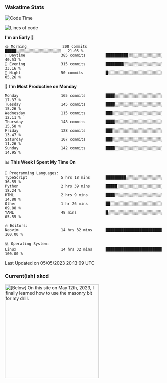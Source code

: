 ### Wakatime Stats
<!--START_SECTION:waka-->
![Code Time](http://img.shields.io/badge/Code%20Time-1%2C635%20hrs%2012%20mins-blue)

![Lines of code](https://img.shields.io/badge/From%20Hello%20World%20I%27ve%20Written-647.8%20thousand%20lines%20of%20code-blue)

**I'm an Early 🐤** 

```text
🌞 Morning                200 commits         █████░░░░░░░░░░░░░░░░░░░░   21.05 % 
🌆 Daytime                385 commits         ██████████░░░░░░░░░░░░░░░   40.53 % 
🌃 Evening                315 commits         ████████░░░░░░░░░░░░░░░░░   33.16 % 
🌙 Night                  50 commits          █░░░░░░░░░░░░░░░░░░░░░░░░   05.26 % 
```
📅 **I'm Most Productive on Monday** 

```text
Monday                   165 commits         ████░░░░░░░░░░░░░░░░░░░░░   17.37 % 
Tuesday                  145 commits         ████░░░░░░░░░░░░░░░░░░░░░   15.26 % 
Wednesday                115 commits         ███░░░░░░░░░░░░░░░░░░░░░░   12.11 % 
Thursday                 148 commits         ████░░░░░░░░░░░░░░░░░░░░░   15.58 % 
Friday                   128 commits         ███░░░░░░░░░░░░░░░░░░░░░░   13.47 % 
Saturday                 107 commits         ███░░░░░░░░░░░░░░░░░░░░░░   11.26 % 
Sunday                   142 commits         ████░░░░░░░░░░░░░░░░░░░░░   14.95 % 
```


📊 **This Week I Spent My Time On** 

```text
💬 Programming Languages: 
TypeScript               5 hrs 18 mins       █████████░░░░░░░░░░░░░░░░   36.55 % 
Python                   2 hrs 39 mins       █████░░░░░░░░░░░░░░░░░░░░   18.24 % 
HTML                     2 hrs 9 mins        ████░░░░░░░░░░░░░░░░░░░░░   14.88 % 
Other                    1 hr 26 mins        ██░░░░░░░░░░░░░░░░░░░░░░░   09.88 % 
YAML                     48 mins             █░░░░░░░░░░░░░░░░░░░░░░░░   05.55 % 

🔥 Editors: 
Neovim                   14 hrs 32 mins      █████████████████████████   100.00 % 

💻 Operating System: 
Linux                    14 hrs 32 mins      █████████████████████████   100.00 % 
```


 Last Updated on 05/05/2023 20:13:09 UTC
<!--END_SECTION:waka-->

### Current(ish) xkcd
<a id="xkcd-a" title="[Below] On this site on May 12th, 2023, I finally learned how to use the masonry bit for my drill." href="https://www.xkcd.com" target="_blank">
        <img align="center" id="xkcd-img" src="https://imgs.xkcd.com/comics/commemorative_plaque.png" alt="[Below] On this site on May 12th, 2023, I finally learned how to use the masonry bit for my drill." height=300 />
</a>
